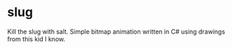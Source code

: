 # slug
Kill the slug with salt. Simple bitmap animation written in C# using drawings from this kid I know.
